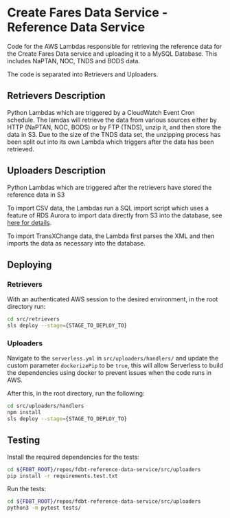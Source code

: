 # Create Fares Data Service - Reference Data Service

Code for the AWS Lambdas responsible for retrieving the reference data for the Create Fares Data service and uploading it to a MySQL Database. This includes NaPTAN, NOC, TNDS and BODS data.

The code is separated into Retrievers and Uploaders.

## Retrievers Description

Python Lambdas which are triggered by a CloudWatch Event Cron schedule. The lamdas will retrieve the data from various sources either by HTTP (NaPTAN, NOC, BODS) or by FTP (TNDS), unzip it, and then store the data in S3. Due to the size of the TNDS data set, the unzipping process has been split out into its own Lambda which triggers after the data has been retrieved.

## Uploaders Description

Python Lambdas which are triggered after the retrievers have stored the reference data in S3

To import CSV data, the Lambdas run a SQL import script which uses a feature of RDS Aurora to import data directly from S3 into the database, see [here for details](https://docs.aws.amazon.com/AmazonRDS/latest/AuroraUserGuide/AuroraMySQL.Integrating.LoadFromS3.html).

To import TransXChange data, the Lambda first parses the XML and then imports the data as necessary into the database.

## Deploying

### Retrievers

With an authenticated AWS session to the desired environment, in the root directory run:

```bash
cd src/retrievers
sls deploy --stage={STAGE_TO_DEPLOY_TO}
```

### Uploaders

Navigate to the `serverless.yml` in `src/uploaders/handlers/` and update the custom parameter `dockerizePip` to be `true`, this will allow Serverless to build the dependencies using docker to prevent issues when the code runs in AWS.

After this, in the root directory, run the following:

```bash
cd src/uploaders/handlers
npm install
sls deploy --stage={STAGE_TO_DEPLOY_TO}
```

## Testing

Install the required dependencies for the tests:

```bash
cd ${FDBT_ROOT}/repos/fdbt-reference-data-service/src/uploaders
pip install -r requirements.test.txt
```

Run the tests:

```bash
cd ${FDBT_ROOT}/repos/fdbt-reference-data-service/src/uploaders
python3 -m pytest tests/
```
